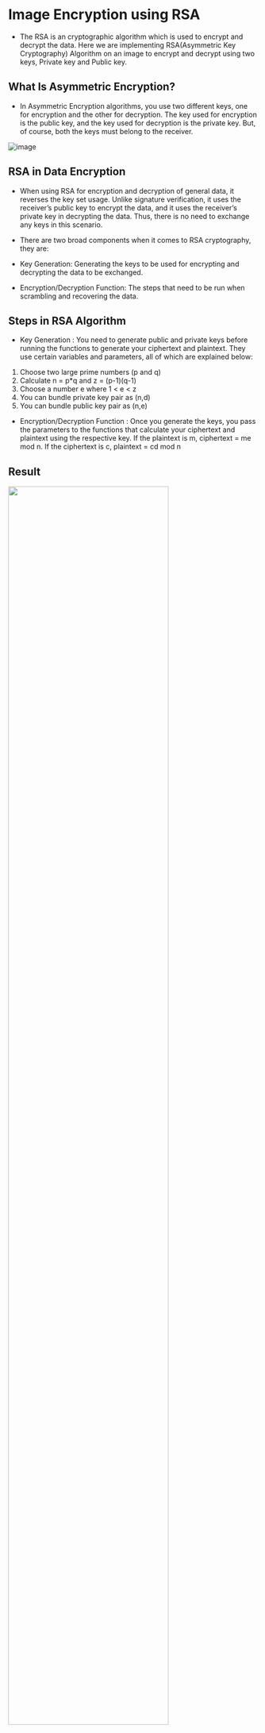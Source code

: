  # Image Encryption using RSA
 * The RSA is an cryptographic algorithm which is used to encrypt and decrypt the data. Here we are implementing RSA(Asymmetric Key Cryptography) Algorithm on an image to encrypt and decrypt using two keys, Private key and Public key.
 
## What Is Asymmetric Encryption?
* In Asymmetric Encryption algorithms, you use two different keys, one for encryption and the other for decryption. The key used for encryption is the public key, and the key used for decryption is the private key. But, of course, both the keys must belong to the receiver.

![image](https://user-images.githubusercontent.com/59358031/158393154-4e42857f-f5ce-4b10-92d5-6b55be8e336d.png)

## RSA in Data Encryption
* When using RSA for encryption and decryption of general data, it reverses the key set usage. Unlike signature verification, it uses the receiver’s public key to encrypt the data, and it uses the receiver’s private key in decrypting the data. Thus, there is no need to exchange any keys in this scenario.

* There are two broad components when it comes to RSA cryptography, they are: 

* Key Generation: Generating the keys to be used for encrypting and decrypting the data to be exchanged.
* Encryption/Decryption Function: The steps that need to be run when scrambling and recovering the data.

## Steps in RSA Algorithm

* Key Generation : 
You need to generate public and private keys before running the functions to generate your ciphertext and plaintext. They use certain variables and parameters, all of which are explained below:


<ol>
  <li>Choose two large prime numbers (p and q)</li>
  <li>Calculate n = p*q and z = (p-1)(q-1)</li>
  <li>Choose a number e where 1 < e < z</li>
  <li>You can bundle private key pair as (n,d)</li>
 <li>You can bundle public key pair as (n,e)</li>
</ol>


* Encryption/Decryption Function : 
Once you generate the keys, you pass the parameters to the functions that calculate your ciphertext and plaintext using the respective key.
If the plaintext is m, ciphertext = me mod n.
If the ciphertext is c, plaintext = cd mod n

## Result
<img src="https://user-images.githubusercontent.com/59358031/145890432-b921992c-8367-4184-8ae4-20dbea51b7f5.png" width=80% height=80%>

## Conclusion


* The RSA algorithm is widely used and very secure. There are no known consistently effective attacks on the system with current technology. The necessity of keeping d and the prime numbers used to construct n (usually denoted p and q) secret are the greatest risk to security, which is usually a human and social problem, i.e. one might accidentally reveal them or be tricked into doing so.
The security of RSA encryption is derived from the near impossibility of prime factorization of large numbers.

* This algorithm has also introduced concepts useful across cryptography and number theory such as Euler’s function, Euler’s theorem and the concept of greatest common divisors.


## References
1. [Generate Large Prime Numbers for RSA](https://www.geeksforgeeks.org/how-to-generate-large-prime-numbers-for-rsa-algorithm/)
2. [RSA algorithm](https://www.simplilearn.com/tutorials/cryptography-tutorial/rsa-algorithm)
3. [RSA Algorithm Cryptography](https://www.geeksforgeeks.org/rsa-algorithm-cryptography/?ref=rp)
4. [Digital Image Encryption Based on RSA Algorithm](https://www.researchgate.net/publication/307545291_Digital_Image_Encryption_Based_on_RSA_Algorithm)
5. [RSA and Extended Euclidean Algorithm](https://math.stackexchange.com/questions/1226742/rsa-and-extended-euclidian-algorithm)


